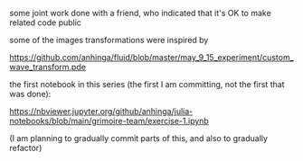 some joint work done with a friend, who indicated that it's OK to make related code public

some of the images transformations were inspired by

https://github.com/anhinga/fluid/blob/master/may_9_15_experiment/custom_wave_transform.pde

the first notebook in this series (the first I am committing, not the first that was done):

https://nbviewer.jupyter.org/github/anhinga/julia-notebooks/blob/main/grimoire-team/exercise-1.ipynb

(I am planning to gradually commit parts of this, and also to gradually refactor)
